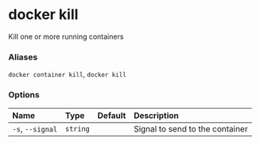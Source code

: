 # docker kill

<!---MARKER_GEN_START-->
Kill one or more running containers

### Aliases

`docker container kill`, `docker kill`

### Options

| Name             | Type     | Default | Description                     |
|:-----------------|:---------|:--------|:--------------------------------|
| `-s`, `--signal` | `string` |         | Signal to send to the container |


<!---MARKER_GEN_END-->

